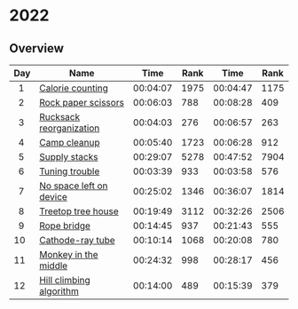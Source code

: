 # 2022

## Overview

|Day|Name|Time|Rank|Time|Rank|
|-|-|-|-|-|-|
|&nbsp;&nbsp;1|[Calorie counting](https://adventofcode.com/2022/day/1)|00:04:07|1975|00:04:47|1175|
|&nbsp;&nbsp;2|[Rock paper scissors](https://adventofcode.com/2022/day/2)|00:06:03|788|00:08:28|409|
|&nbsp;&nbsp;3|[Rucksack reorganization](https://adventofcode.com/2022/day/3)|00:04:03|276|00:06:57|263|
|&nbsp;&nbsp;4|[Camp cleanup](https://adventofcode.com/2022/day/4)|00:05:40|1723|00:06:28|912|
|&nbsp;&nbsp;5|[Supply stacks](https://adventofcode.com/2022/day/5)|00:29:07|5278|00:47:52|7904|
|&nbsp;&nbsp;6|[Tuning trouble](https://adventofcode.com/2022/day/6)|00:03:39|933|00:03:58|576|
|&nbsp;&nbsp;7|[No space left on device](https://adventofcode.com/2022/day/7)|00:25:02|1346|00:36:07|1814|
|&nbsp;&nbsp;8|[Treetop tree house](https://adventofcode.com/2022/day/8)|00:19:49|3112|00:32:26|2506|
|&nbsp;&nbsp;9|[Rope bridge](https://adventofcode.com/2022/day/9)|00:14:45|937|00:21:43|555|
|10|[Cathode-ray tube](https://adventofcode.com/2022/day/10)|00:10:14|1068|00:20:08|780|
|11|[Monkey in the middle](https://adventofcode.com/2022/day/11)|00:24:32|998|00:28:17|456|
|12|[Hill climbing algorithm](https://adventofcode.com/2022/day/12)|00:14:00|489|00:15:39|379|